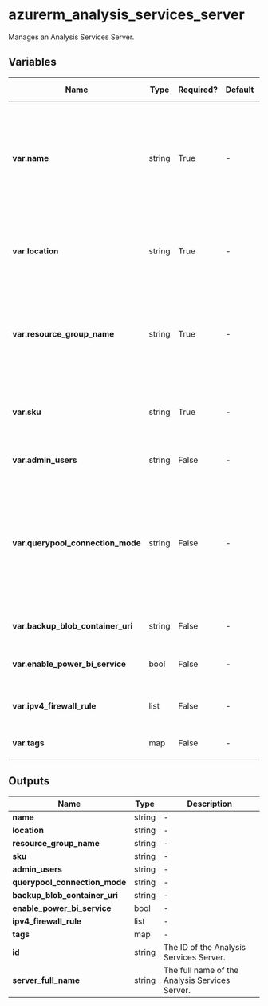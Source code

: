 # azurerm_analysis_services_server

Manages an Analysis Services Server.

## Variables

| Name | Type | Required? | Default  | possible values | Description |
| ---- | ---- | --------- | -------- | ----------- | ----------- |
| **var.name** | string | True | -  |  -  | The name of the Analysis Services Server. Only lowercase Alphanumeric characters allowed, starting with a letter. Changing this forces a new resource to be created. | 
| **var.location** | string | True | -  |  -  | The Azure location where the Analysis Services Server exists. Changing this forces a new resource to be created. | 
| **var.resource_group_name** | string | True | -  |  -  | The name of the Resource Group in which the Analysis Services Server should be exist. Changing this forces a new resource to be created. | 
| **var.sku** | string | True | -  |  `D1`, `B1`, `B2`, `S0`, `S1`, `S2`, `S4`, `S8`, `S9`, `S8v2`, `S9v2`  | SKU for the Analysis Services Server. Possible values are: `D1`, `B1`, `B2`, `S0`, `S1`, `S2`, `S4`, `S8`, `S9`, `S8v2` and `S9v2`. | 
| **var.admin_users** | string | False | -  |  -  | List of email addresses of admin users. | 
| **var.querypool_connection_mode** | string | False | -  |  -  | Controls how the read-write server is used in the query pool. If this value is set to `All` then read-write servers are also used for queries. Otherwise with `ReadOnly` these servers do not participate in query operations. | 
| **var.backup_blob_container_uri** | string | False | -  |  -  | URI and SAS token for a blob container to store backups. | 
| **var.enable_power_bi_service** | bool | False | -  |  -  | Indicates if the Power BI service is allowed to access or not. | 
| **var.ipv4_firewall_rule** | list | False | -  |  -  | One or more `ipv4_firewall_rule` block(s) as defined below. | 
| **var.tags** | map | False | -  |  -  | A mapping of tags to assign to the resource. | 



## Outputs

| Name | Type | Description |
| ---- | ---- | --------- | 
| **name** | string  | - | 
| **location** | string  | - | 
| **resource_group_name** | string  | - | 
| **sku** | string  | - | 
| **admin_users** | string  | - | 
| **querypool_connection_mode** | string  | - | 
| **backup_blob_container_uri** | string  | - | 
| **enable_power_bi_service** | bool  | - | 
| **ipv4_firewall_rule** | list  | - | 
| **tags** | map  | - | 
| **id** | string  | The ID of the Analysis Services Server. | 
| **server_full_name** | string  | The full name of the Analysis Services Server. | 